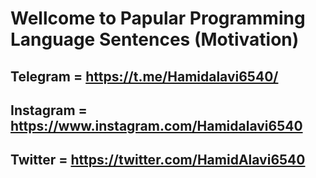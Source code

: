 # Wellcome to Papular Programming Language Sentences (Motivation)

## Telegram = **<https://t.me/Hamidalavi6540/>**

## Instagram = **<https://www.instagram.com/Hamidalavi6540>**

## Twitter = **<https://twitter.com/HamidAlavi6540>**
